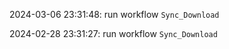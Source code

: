 2024-03-06 23:31:48: run workflow `Sync_Download` 

2024-02-28 23:31:27: run workflow `Sync_Download` 


